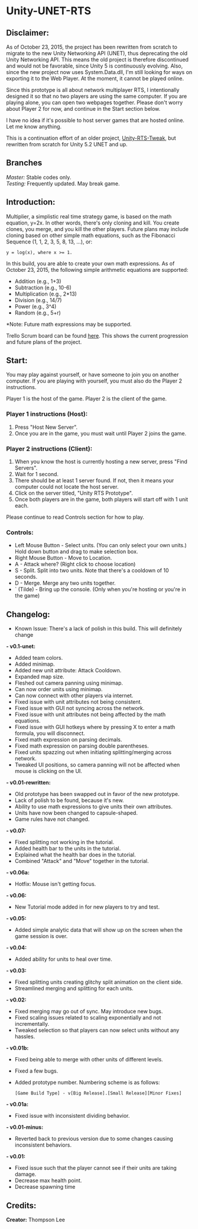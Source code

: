 # Unity-UNET-RTS

## Disclaimer:
As of October 23, 2015, the project has been rewritten from scratch to migrate to the new Unity Networking API (UNET), thus deprecating the old Unity Networking API. This means the old project is therefore discontinued and would not be favorable, since Unity 5 is continuously evolving. Also, since the new project now uses System.Data.dll, I'm still looking for ways on exporting it to the Web Player. At the moment, it cannot be played online.

Since this prototype is all about network multiplayer RTS, I intentionally designed it so that no two players are using the same computer. If you are playing alone, you can open two webpages together. Please don't worry about Player 2 for now, and continue in the Start section below.

I have no idea if it's possible to host server games that are hosted online. Let me know anything.

This is a continuation effort of an older project, [Unity-RTS-Tweak](https://github.com/tommai78101/Unity-RTS-Tweak), but rewritten from scratch for Unity 5.2 UNET and up.

## Branches

*Master:* Stable codes only.  
*Testing:* Frequently updated. May break game.

## Introduction:

Multiplier, a simplistic real time strategy game, is based on the math equation, y=2x. In other words, there's only cloning and kill. You create clones, you merge, and you kill the other players. Future plans may include cloning based on other simple math equations, such as the Fibonacci Sequence (1, 1, 2, 3, 5, 8, 13, ...), or:
    
    y = log(x), where x >= 1.

In this build, you are able to create your own math expressions. As of October 23, 2015, the following simple arithmetic equations are supported:

* Addition (e.g., 1+3)
* Subtraction (e.g., 10-6)
* Multiplication (e.g., 2*13)
* Division (e.g., 14/7)
* Power (e.g., 3^4)
* Random (e.g., 5+r)


*Note: Future math expressions may be supported.

Trello Scrum board can be found [here](https://trello.com/b/VQIT6pl9/master-s-project). This shows the current progression and future plans of the project.

## Start:

You may play against yourself, or have someone to join you on another computer. If you are playing with yourself, you must also do the Player 2 instructions.

Player 1 is the host of the game. Player 2 is the client of the game.

### Player 1 instructions (Host):

1. Press "Host New Server".
2. Once you are in the game, you must wait until Player 2 joins the game.

### Player 2 instructions (Client):

1. When you know the host is currently hosting a new server, press "Find Servers".
2. Wait for 1 second.
3. There should be at least 1 server found. If not, then it means your computer could not locate the host server.
4. Click on the server titled, "Unity RTS Prototype".
5. Once both players are in the game, both players will start off with 1 unit each. 


Please continue to read Controls section for how to play.

### Controls:

* Left Mouse Button - Select units. (You can only select your own units.) Hold down button and drag to make selection box.
* Right Mouse Button - Move to Location.
* A - Attack where? (Right click to choose location)
* S - Split. Split into two units. Note that there's a cooldown of 10 seconds.
* D - Merge. Merge any two units together.
* ` (Tilde) - Bring up the console. (Only when you're hosting or you're in the game)

## Changelog:

* Known Issue: There's a lack of polish in this build. This will definitely change



**- v0.1-unet:**

* Added team colors.
* Added minimap.
* Added new unit attribute: Attack Cooldown.
* Expanded map size.
* Fleshed out camera panning using minimap.
* Can now order units using minimap.
* Can now connect with other players via internet.
* Fixed issue with unit attributes not being consistent.
* Fixed issue with GUI not syncing across the network.
* Fixed issue with unit attributes not being affected by the math equations.
* Fixed issue with GUI hotkeys where by pressing X to enter a math formula, you will disconnect.
* Fixed math expression on parsing decimals.
* Fixed math expression on parsing double parentheses.
* Fixed units spazzing out when initiating splitting/merging across network.
* Tweaked UI positions, so camera panning will not be affected when mouse is clicking on the UI.

**- v0.01-rewritten:**

* Old prototype has been swapped out in favor of the new prototype.
* Lack of polish to be found, because it's new.
* Ability to use math expressions to give units their own attributes.
* Units have now been changed to capsule-shaped.
* Game rules have not changed.

**- v0.07:**

* Fixed splitting not working in the tutorial.
* Added health bar to the units in the tutorial.
* Explained what the health bar does in the tutorial.
* Combined "Attack" and "Move" together in the tutorial.

**- v0.06a:**

* Hotfix: Mouse isn't getting focus.

**- v0.06:**

* New Tutorial mode added in for new players to try and test.

**- v0.05:**

* Added simple analytic data that will show up on the screen when the game session is over.

**- v0.04:**

* Added ability for units to heal over time.

**- v0.03:**

* Fixed splitting units creating glitchy split animation on the client side.
* Streamlined merging and splitting for each units.

**- v0.02:**

* Fixed merging may go out of sync. May introduce new bugs.
* Fixed scaling issues related to scaling exponentially and not incrementally. 	
* Tweaked selection so that players can now select units without any hassles.

**- v0.01b:**

* Fixed being able to merge with other units of different levels.
* Fixed a few bugs.
* Added prototype number. Numbering scheme is as follows:

      [Game Build Type] - v[Big Release].[Small Release][Minor Fixes]

**- v0.01a:**

* Fixed issue with inconsistent dividing behavior.

**- v0.01-minus:**

* Reverted back to previous version due to some changes causing inconsistent behaviors.

**- v0.01:**

* Fixed issue such that the player cannot see if their units are taking damage.
* Decrease max health point.
* Decrease spawning time

## Credits:

**Creator:** Thompson Lee